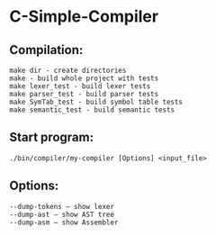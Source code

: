 # C-Simple-Compiler

## Compilation:
    make dir - create directories
    make - build whole project with tests
    make lexer_test - build lexer tests
    make parser_test - build parser tests
    make SymTab_test - build symbol table tests
    make semantic_test - build semantic tests
  
## Start program:
    ./bin/compiler/my-compiler [Options] <input_file>
  
## Options:
    --dump-tokens — show lexer
    --dump-ast — show AST tree
    --dump-asm — show Assembler
